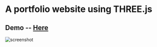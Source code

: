 # A portfolio website using THREE.js

## Demo -- [Here](https://jrn-portfolio-threejs.netlify.app/)
![screenshot](https://res.cloudinary.com/jrncloud/image/upload/v1636299262/project/lead-tracker.png)